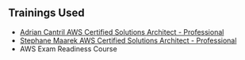 ## Trainings Used

- [Adrian Cantril AWS Certified Solutions Architect - Professional
](https://learn.cantrill.io/p/aws-certified-solutions-architect-professional)
- [Stephane Maarek AWS Certified Solutions Architect - Professional
](https://www.udemy.com/course/aws-solutions-architect-professional/)
- AWS Exam Readiness Course